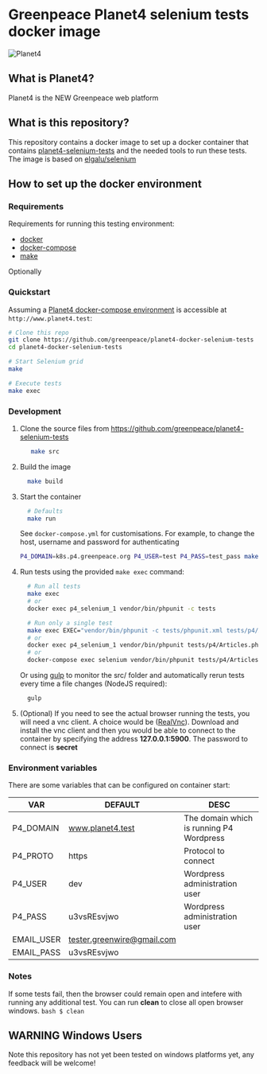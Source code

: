 # Greenpeace Planet4 selenium tests docker image

![Planet4](https://cdn-images-1.medium.com/letterbox/300/36/50/50/1*XcutrEHk0HYv-spjnOej2w.png?source=logoAvatar-ec5f4e3b2e43---fded7925f62)

## What is Planet4?

Planet4 is the NEW Greenpeace web platform

## What is this repository?

This repository contains a docker image to set up a docker container that contains [planet4-selenium-tests](https://github.com/greenpeace/planet4-selenium-tests) and the needed tools to run these tests.
The image is based on [elgalu/selenium](https://github.com/elgalu/docker-selenium)

## How to set up the docker environment

### Requirements

Requirements for running this testing environment:

  * [docker](https://docs.docker.com/engine/installation/)
  * [docker-compose](https://docs.docker.com/engine/installation/)
  * [make](https://www.gnu.org/software/make/)

Optionally

### Quickstart
Assuming a [Planet4 docker-compose environment](https://github.com/greenpeace/planet4-docker-compose) is accessible at `http://www.planet4.test`:

```bash
# Clone this repo
git clone https://github.com/greenpeace/planet4-docker-selenium-tests
cd planet4-docker-selenium-tests

# Start Selenium grid
make

# Execute tests
make exec
```

### Development
1. Clone the source files from https://github.com/greenpeace/planet4-selenium-tests
   ```bash
      make src
    ```
1. Build the image
    ```bash
      make build
    ```
1. Start the container
    ```bash
      # Defaults
      make run
    ```
    See `docker-compose.yml` for customisations. For example, to change the host, username and password for authenticating
    ```bash
    P4_DOMAIN=k8s.p4.greenpeace.org P4_USER=test P4_PASS=test_pass make run
    ```
1. Run tests using the provided `make exec` command:
    ```bash
      # Run all tests
      make exec
      # or
      docker exec p4_selenium_1 vendor/bin/phpunit -c tests

      # Run only a single test
      make exec EXEC="vendor/bin/phpunit -c tests/phpunit.xml tests/p4/Articles.php"
      # or
      docker exec p4_selenium_1 vendor/bin/phpunit tests/p4/Articles.php
      # or
      docker-compose exec selenium vendor/bin/phpunit tests/p4/Articles.php

    ```
    Or using [gulp](https://gulpjs.com/) to monitor the src/ folder and automatically rerun tests every time a file changes (NodeJS required):
    ```bash
      gulp
    ```
1. (Optional) If you need to see the actual browser running the tests, you will need a vnc client.
 A choice would be ([RealVnc](https://www.realvnc.com/en/connect/download/vnc/)).
 Download and install the vnc client and then you would be able to connect to the container by specifying the address **127.0.0.1:5900**.
 The password to connect is **secret**

### Environment variables

There are some variables that can be configured on container start:

VAR        | DEFAULT                    | DESC
-----------|----------------------------|-----------------------------------------
P4_DOMAIN  | www.planet4.test           | The domain which is running P4 Wordpress
P4_PROTO   | https                      | Protocol to connect
P4_USER    | dev                        | Wordpress administration user
P4_PASS    | u3vsREsvjwo                | Wordpress administration user
EMAIL_USER | tester.greenwire@gmail.com |
EMAIL_PASS | u3vsREsvjwo                |

### Notes
If some tests fail, then the browser could remain open and intefere with running any additional test.
You can run **clean** to close all open browser windows.
    ```bash
      $ clean
    ```

## WARNING Windows Users

Note this repository has not yet been tested on windows platforms yet, any feedback will be welcome!

